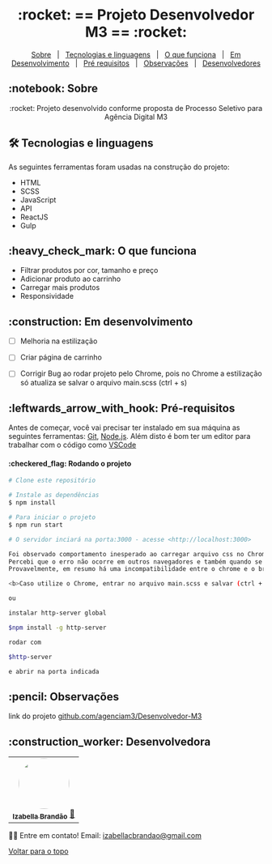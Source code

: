 <h1 align="center" id="top">:rocket: == Projeto Desenvolvedor M3 == :rocket:</h1>


<p align="center">
  <a href="#sobre">Sobre</a> &#xa0; | &#xa0; 
  <a href="#tecnologias">Tecnologias e linguagens</a> &#xa0; | &#xa0; 
  <a href="#funciona">O que funciona</a> &#xa0; | &#xa0;
  <a href="#pendente">Em Desenvolvimento</a> &#xa0; | &#xa0;
  <a href="#requisitos">Pré requisitos</a> &#xa0; | &#xa0;
  <a href="#observacoes">Observações</a> &#xa0; | &#xa0;
  <a href="#desenvolvedores">Desenvolvedores</a>
</p>

<h2 id="sobre">:notebook: Sobre </h2>

<p align="center">:rocket: Projeto desenvolvido conforme proposta de Processo Seletivo para Agência Digital M3 </p>

<h2 id="tecnologias"> 🛠 Tecnologias e linguagens </h2>

As seguintes ferramentas foram usadas na construção do projeto:

* HTML
* SCSS
* JavaScript
* API
* ReactJS
* Gulp


<h2 id="funciona">:heavy_check_mark: O que funciona</h2>

* Filtrar produtos por cor, tamanho e preço
* Adicionar produto ao carrinho
* Carregar mais produtos
* Responsividade

 
<h2 id="pendente">:construction: Em desenvolvimento</h2>

- [ ] Melhoria na estilização
- [ ] Criar página de carrinho
- [ ] Corrigir Bug ao rodar projeto pelo Chrome, pois no Chrome a estilização só atualiza se salvar o arquivo main.scss (ctrl + s)


<h2 id="requisitos">:leftwards_arrow_with_hook: Pré-requisitos</h2>

Antes de começar, você vai precisar ter instalado em sua máquina as seguintes ferramentas:
[Git](https://git-scm.com), [Node.js](https://nodejs.org/en/). 
Além disto é bom ter um editor para trabalhar com o código como [VSCode](https://code.visualstudio.com/)

<h4>:checkered_flag: Rodando o projeto </h4>

```bash
# Clone este repositório

# Instale as dependências
$ npm install

# Para iniciar o projeto
$ npm run start

# O servidor inciará na porta:3000 - acesse <http://localhost:3000>

Foi observado comportamento inesperado ao carregar arquivo css no Chrome, ligado à biblioteca browser-sync.
Percebi que o erro não ocorre em outros navegadores e também quando se utiliza outras bibliotecas como http-server.
Provavelmente, em resumo há uma incompatibilidade entre o chrome e o browser-sync nas versões das quais testei.

<b>Caso utilize o Chrome, entrar no arquivo main.scss e salvar (ctrl + s)</b>

ou

instalar http-server global

$npm install -g http-server

rodar com

$http-server

e abrir na porta indicada


```

<h2 id="observacoes">:pencil: Observações</h2>

link do projeto [github.com/agenciam3/Desenvolvedor-M3](https://github.com/agenciam3/Desenvolvedor-M3)


<h2 id="desenvolvedores">:construction_worker: Desenvolvedora</h2>

<table> 
<tr>
 
 <td align="center"><a href="https://github.com/bellacbs"><img style="border-radius: 50%" src="https://avatars.githubusercontent.com/u/35279793?v=4" width="100px" alt=""/>
 <br />
 <sub><b>Izabella Brandão</b></sub></a> <a href="https://github.com/bellacbs">🚀</a></td>

</tr>
</table>

👋🏽 Entre em contato!
Email: izabellacbrandao@gmail.com

<a href="#top">Voltar para o topo</a>
